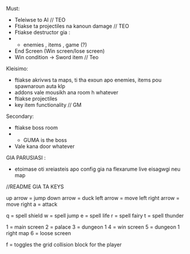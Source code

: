 Must:


* Teleiwse to AI // TEO
* Ftiakse ta projectiles na kanoun damage // TEO
* Ftiakse destructor gia :
* *  enemies , items , game (?)
* End Screen (Win screen/lose screen)
* Win condition -> Sword item // Teo

Kleisimo:
* ftiakse akrivws ta maps, ti tha exoun apo enemies, items pou spawnaroun auta klp
* addons vale mousikh ana room h whatever
* ftiakse projectiles
* key item functionality // GM

Secondary:

* ftiakse boss room
* * GUMA is the boss
* Vale kana door whatever



GIA PARUSIASI :
* etoimase oti xreiasteis apo config gia na flexarume live eisagwgi neu map



//README GIA TA KEYS


up arrow = jump
down arrow = duck
left arrow = move left
right arrow = move right
a = attack

q = spell shield
w = spell jump
e =	spell life
r =	spell fairy
t = spell thunder


1 = main screen
2 = palace
3 = dungeon 1
4 = win screen
5 = dungeon 1 right map
6 = loose screen

f = toggles the grid collision block for the player